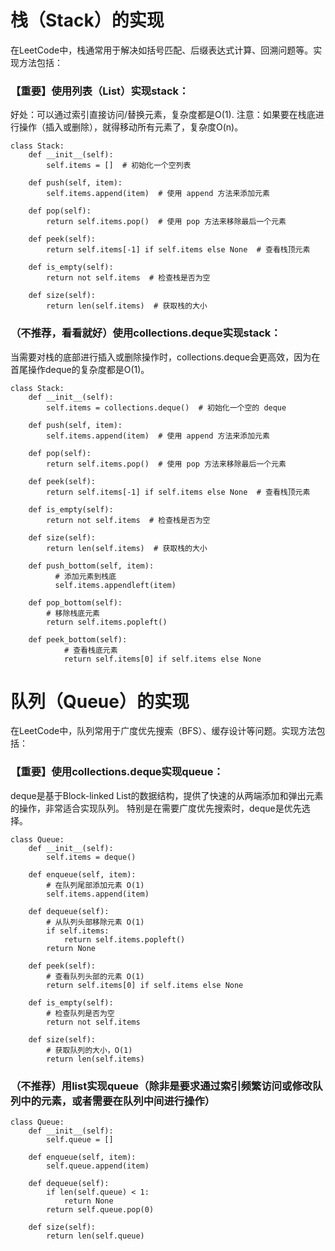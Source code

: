 # 栈（Stack）的实现
在LeetCode中，栈通常用于解决如括号匹配、后缀表达式计算、回溯问题等。实现方法包括：

### 【重要】使用列表（List）实现stack：
好处：可以通过索引直接访问/替换元素，复杂度都是O(1).
注意：如果要在栈底进行操作（插入或删除），就得移动所有元素了，复杂度O(n)。
```
class Stack:
    def __init__(self):
        self.items = []  # 初始化一个空列表

    def push(self, item):
        self.items.append(item)  # 使用 append 方法来添加元素

    def pop(self):
        return self.items.pop()  # 使用 pop 方法来移除最后一个元素

    def peek(self):
        return self.items[-1] if self.items else None  # 查看栈顶元素

    def is_empty(self):
        return not self.items  # 检查栈是否为空

    def size(self):
        return len(self.items)  # 获取栈的大小
```

### （不推荐，看看就好）使用collections.deque实现stack：

当需要对栈的底部进行插入或删除操作时，collections.deque会更高效，因为在首尾操作deque的复杂度都是O(1)。

```
class Stack:
    def __init__(self):
        self.items = collections.deque()  # 初始化一个空的 deque

    def push(self, item):
        self.items.append(item)  # 使用 append 方法来添加元素

    def pop(self):
        return self.items.pop()  # 使用 pop 方法来移除最后一个元素

    def peek(self):
        return self.items[-1] if self.items else None  # 查看栈顶元素

    def is_empty(self):
        return not self.items  # 检查栈是否为空

    def size(self):
        return len(self.items)  # 获取栈的大小

    def push_bottom(self, item):
          # 添加元素到栈底
          self.items.appendleft(item)

    def pop_bottom(self):
        # 移除栈底元素
        return self.items.popleft()

    def peek_bottom(self):
            # 查看栈底元素
            return self.items[0] if self.items else None
```

# 队列（Queue）的实现
在LeetCode中，队列常用于广度优先搜索（BFS）、缓存设计等问题。实现方法包括：

### 【重要】使用collections.deque实现queue：

deque是基于Block-linked List的数据结构，提供了快速的从两端添加和弹出元素的操作，非常适合实现队列。
特别是在需要广度优先搜索时，deque是优先选择。

```
class Queue:
    def __init__(self):
        self.items = deque()

    def enqueue(self, item):
        # 在队列尾部添加元素 O(1)
        self.items.append(item)

    def dequeue(self):
        # 从队列头部移除元素 O(1)
        if self.items:
            return self.items.popleft()
        return None

    def peek(self):
        # 查看队列头部的元素 O(1)
        return self.items[0] if self.items else None

    def is_empty(self):
        # 检查队列是否为空
        return not self.items

    def size(self):
        # 获取队列的大小，O(1)
        return len(self.items)
```

### （不推荐）用list实现queue（除非是要求通过索引频繁访问或修改队列中的元素，或者需要在队列中间进行操作）
```
class Queue:
    def __init__(self):
        self.queue = []

    def enqueue(self, item):
        self.queue.append(item)

    def dequeue(self):
        if len(self.queue) < 1:
            return None
        return self.queue.pop(0)

    def size(self):
        return len(self.queue)
```
